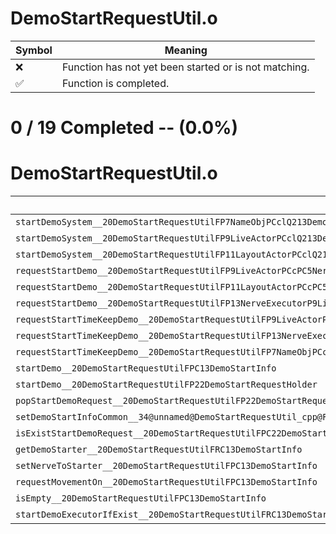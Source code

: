 # DemoStartRequestUtil.o
| Symbol | Meaning 
| ------------- | ------------- 
| :x: | Function has not yet been started or is not matching. 
| :white_check_mark: | Function is completed. 


# 0 / 19 Completed -- (0.0%)
# DemoStartRequestUtil.o
| Symbol | Decompiled? |
| ------------- | ------------- |
| `startDemoSystem__20DemoStartRequestUtilFP7NameObjPCclQ213DemoStartInfo8DemoTypeQ213DemoStartInfo15CinemaFrameTypeQ213DemoStartInfo15StarPointerTypeQ213DemoStartInfo16DeleteEffectTypePCc` | :x: |
| `startDemoSystem__20DemoStartRequestUtilFP9LiveActorPCclQ213DemoStartInfo8DemoTypeQ213DemoStartInfo15CinemaFrameTypeQ213DemoStartInfo15StarPointerTypeQ213DemoStartInfo16DeleteEffectTypePCc` | :x: |
| `startDemoSystem__20DemoStartRequestUtilFP11LayoutActorPCclQ213DemoStartInfo8DemoTypeQ213DemoStartInfo15CinemaFrameTypeQ213DemoStartInfo15StarPointerTypeQ213DemoStartInfo16DeleteEffectTypePCc` | :x: |
| `requestStartDemo__20DemoStartRequestUtilFP9LiveActorPCcPC5NervePC5NervelQ213DemoStartInfo8DemoTypeQ213DemoStartInfo15CinemaFrameTypeQ213DemoStartInfo15StarPointerTypeQ213DemoStartInfo16DeleteEffectType` | :x: |
| `requestStartDemo__20DemoStartRequestUtilFP11LayoutActorPCcPC5NervePC5NervelQ213DemoStartInfo8DemoTypeQ213DemoStartInfo15CinemaFrameTypeQ213DemoStartInfo15StarPointerTypeQ213DemoStartInfo16DeleteEffectType` | :x: |
| `requestStartDemo__20DemoStartRequestUtilFP13NerveExecutorP9LiveActorPCcPC5NervePC5NervelQ213DemoStartInfo8DemoTypeQ213DemoStartInfo15CinemaFrameTypeQ213DemoStartInfo15StarPointerTypeQ213DemoStartInfo16DeleteEffectType` | :x: |
| `requestStartTimeKeepDemo__20DemoStartRequestUtilFP9LiveActorPCcPCcPC5NervePC5NervelQ213DemoStartInfo8DemoTypeQ213DemoStartInfo15CinemaFrameTypeQ213DemoStartInfo15StarPointerTypeQ213DemoStartInfo16DeleteEffectType` | :x: |
| `requestStartTimeKeepDemo__20DemoStartRequestUtilFP13NerveExecutorP9LiveActorPCcPCcPC5NervePC5NervelQ213DemoStartInfo8DemoTypeQ213DemoStartInfo15CinemaFrameTypeQ213DemoStartInfo15StarPointerTypeQ213DemoStartInfo16DeleteEffectType` | :x: |
| `requestStartTimeKeepDemo__20DemoStartRequestUtilFP7NameObjPCcPCclQ213DemoStartInfo8DemoTypeQ213DemoStartInfo15CinemaFrameTypeQ213DemoStartInfo15StarPointerTypeQ213DemoStartInfo16DeleteEffectType` | :x: |
| `startDemo__20DemoStartRequestUtilFPC13DemoStartInfo` | :x: |
| `startDemo__20DemoStartRequestUtilFP22DemoStartRequestHolder` | :x: |
| `popStartDemoRequest__20DemoStartRequestUtilFP22DemoStartRequestHolder` | :x: |
| `setDemoStartInfoCommon__34@unnamed@DemoStartRequestUtil_cpp@FP13DemoStartInfoPCcPCclQ213DemoStartInfo8DemoTypeQ213DemoStartInfo15CinemaFrameTypeQ213DemoStartInfo15StarPointerTypeQ213DemoStartInfo16DeleteEffectType` | :x: |
| `isExistStartDemoRequest__20DemoStartRequestUtilFPC22DemoStartRequestHolder` | :x: |
| `getDemoStarter__20DemoStartRequestUtilFRC13DemoStartInfo` | :x: |
| `setNerveToStarter__20DemoStartRequestUtilFPC13DemoStartInfo` | :x: |
| `requestMovementOn__20DemoStartRequestUtilFPC13DemoStartInfo` | :x: |
| `isEmpty__20DemoStartRequestUtilFPC13DemoStartInfo` | :x: |
| `startDemoExecutorIfExist__20DemoStartRequestUtilFRC13DemoStartInfo` | :x: |
